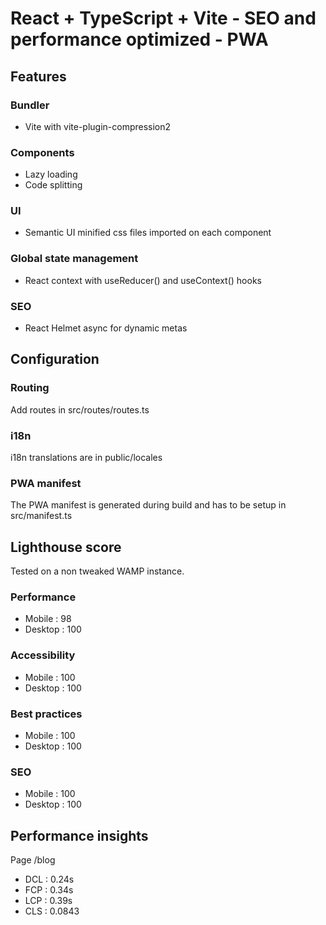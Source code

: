 # React + TypeScript + Vite - SEO and performance optimized - PWA

## Features

### Bundler

- Vite with vite-plugin-compression2

### Components

- Lazy loading
- Code splitting

### UI

- Semantic UI minified css files imported on each component

### Global state management

- React context with useReducer() and useContext() hooks

### SEO

- React Helmet async for dynamic metas

## Configuration

### Routing

Add routes in src/routes/routes.ts

### i18n

i18n translations are in public/locales

### PWA manifest

The PWA manifest is generated during build and has to be setup in src/manifest.ts

## Lighthouse score

Tested on a non tweaked WAMP instance.

### Performance

- Mobile : 98
- Desktop : 100

### Accessibility

- Mobile : 100
- Desktop : 100

### Best practices

- Mobile : 100
- Desktop : 100

### SEO

- Mobile : 100
- Desktop : 100

## Performance insights

Page /blog

- DCL : 0.24s
- FCP : 0.34s
- LCP : 0.39s
- CLS : 0.0843
